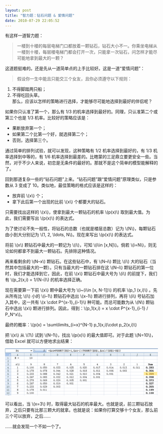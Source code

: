 ```yaml
---
layout: post
title: "智力题：钻石问题 & 爱情问题"
date: 2010-07-29 22:05:52
---
```


有这样一道智力题：

> 一楼到十楼的每层电梯门口都放着一颗钻石，钻石大小不一。你乘坐电梯从一楼到十楼，每层楼电梯门都会打开一次，只能拿一次钻石，问怎样才能尽可能地拿到最大的一颗？

这道题挺难的。还是先从一道简单点的上手比较好。这是一道“爱情问题”：

<!--more-->

> 假设你一生中能且只能交三个女友，且你必须遵守以下规则：  
1) 不得脚踏两只船；  
2) 不得吃回头草。  
那么，应该以怎样的策略进行选择，才能够尽可能地选择到最好的伴侣呢？

如果你只认准了第一个，那么有 1/3 的机率选择到最好的。同理，只认准第二个或第三个也是 1/3 机率。比较好的策略应该是：

- 果断放弃第一个；
- 如果第二个比第一个好，就选择第二个；
- 否则，选择第三个。

通过简单的排列试验，就可以发现，这种策略有 1/2 机率选择到最好的，有 1/3 机率选择到中等的，有 1/6 机率选择到最差的。比瞎蒙的三足鼎立要更安全一些。当然，对于不少人来说，初恋是无条件的最好的。那就不是这个简单的模型能解释的了。

回到那道复杂一些的“钻石问题”上来。“钻石问题”跟“爱情问题”原理类似，只是参数从 3 变成了 10。类似地，最佳策略的格式应该是这样的：

- 放弃前 \\(x\\) 个；
- 拿下此后第一个出现的比前 \\(x\\) 个都要大的钻石。

只需要找出这样的 \\(x\\)，使拿到最大一颗钻石的机率 \\(p(x)\\) 取到最大值。为此，我们需要写出 \\(p(x)\\) 的表达式。

为了使讨论不失一般性，将钻石的总数（也就是楼层总数）记为 \\(N\\)，每颗钻石由小到大分别记为 \\(1, 2, \ldots, N\\)。现在来写出 \\(p(x)\\) 的表达式。

将前 \\(x\\) 颗钻石中最大的一颗记为 \\(i\\)，可知 \\(i\in [x,N]\\)。倘若 \\(i=N\\)，则无论如何都拿不到最大一颗钻石。先排除这种情况。

再来看剩余的 \\(N–x\\) 颗钻石。在这些钻石中，有 \\(N–i\\) 颗比 \\(i\\) 大的钻石（当然其中包括最大的一颗）。只有当最大的一颗钻石排在这 \\(N–i\\) 颗钻石的第一位时，我们才能选择到它，因此，在前 \\(x\\) 颗钻石中最大号为 \\(i\\) 的前提下，我们有 \\(p\_2(x,i) = 1/(N-i)\\) 的机率选择正确。

现在需要算一下前 \\(x\\) 颗中最大号为 \\(i~(i\in [x, N-1])\\) 的机率 \\(p\_1 (x,i)\\) 。先从所有比 \\(i\\) 小的 \\(i–1\\) 颗钻石中选出 \\(x–1\\) 颗进行排列，再将 \\(i\\) 号钻石加入其中，这一共有 \\(x \cdot P^{x-1}\_{i-1}\\) 种可能。而总可能数为从 \\(N\\) 颗钻石中选出 \\(x\\) 颗进行排列。因此，得到：\\(p\_1(x,i) = x \cdot P^{x-1}\_{i-1} / P\_N^x\\)。

最终的概率：\\(p(x) = \sum\limits\_{i=x}^{N-1} p\_1(x,i)\cdot p\_2(x,i)\\)

把 \\(x\\) 从 \\(1\\) 试到 \\(N–1\\)，找出 \\(p(x)\\) 的最大值即可。对于此题 \\(N=10\\)，借助 Excel 就可以方便地求出结果：

![Diamond Problem](/assets/images/diamond_prob.png)

可以看出，当 \\(x=3\\) 时，取得最大钻石的机率最大。也就是说，前三颗钻石放弃，之后只要有比那三颗大的就拿。也就是说：如果你打算交够十个女友，那么前三个可以放弃，之后……

……就会发现一个不如一个了。
